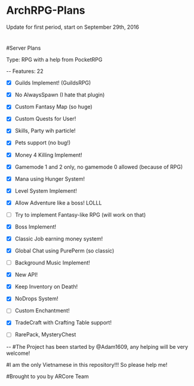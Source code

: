 # ArchRPG-Plans
Update for first period, start on September 29th, 2016
#

#Server Plans

Type: RPG with a help from PocketRPG

--
Features: 22

- [x] Guilds Implement! (GuildsRPG)

- [x] No AlwaysSpawn (I hate that plugin)

- [x] Custom Fantasy Map (so huge)

- [x] Custom Quests for User!

- [x] Skills, Party wih particle!

- [x] Pets support (no bug!)

- [x] Money 4 Killing Implement!

- [x] Gamemode 1 and 2 only, no gamemode 0 allowed (because of RPG)

- [x] Mana using Hunger System!

- [x] Level System Implement!

- [x] Allow Adventure like a boss! LOLLL

- [ ] Try to implement Fantasy-like RPG (will work on that)

- [x] Boss Implement!

- [x] Classic Job earning money system!

- [x] Global Chat using PurePerm (so classic)

- [ ] Background Music Implement!

- [x] New API!

- [x] Keep Inventory on Death!

- [x] NoDrops System!

- [ ] Custom Enchantment!

- [x] TradeCraft with Crafting Table support!

- [ ] RarePack, MysteryChest






--
#The Project has been started by @Adam1609, any helping will be very welcome!

#I am the only Vietnamese in this repository!!! So please help me!




#Brought to you by ARCore Team
